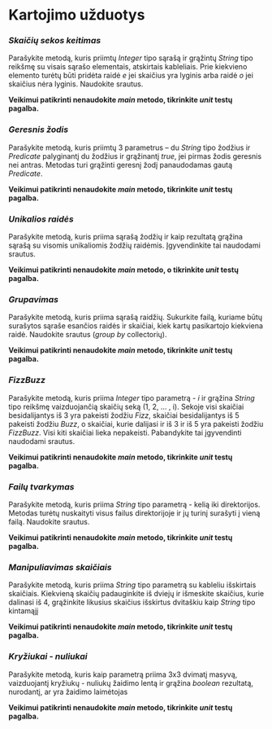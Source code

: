 # Kartojimo užduotys
### *Skaičių sekos keitimas*

Parašykite metodą, kuris priimtų *Integer* tipo sąrašą ir grąžintų *String* tipo reikšmę su visais sąrašo elementais, atskirtais kableliais. Prie kiekvieno elemento turėtų būti pridėta raidė *e* jei skaičius yra lyginis arba raidė *o* jei skaičius nėra lyginis. Naudokite srautus.

**Veikimui patikrinti nenaudokite *main* metodo,  tikrinkite *unit* testų pagalba.**

### *Geresnis žodis*
Parašykite metodą, kuris priimtų 3 parametrus – du *String* tipo žodžius ir *Predicate* palyginantį du žodžius ir grąžinantį *true*, jei pirmas žodis geresnis nei antras. Metodas turi grąžinti geresnį žodį panaudodamas gautą *Predicate*. 

**Veikimui patikrinti nenaudokite *main* metodo,  tikrinkite *unit* testų pagalba.**

### *Unikalios raidės*
Parašykite metodą, kuris priima sąrašą žodžių ir kaip rezultatą grąžina sąrašą su visomis unikaliomis žodžių raidėmis. Įgyvendinkite tai naudodami srautus.

**Veikimui patikrinti nenaudokite *main* metodo, o tikrinkite *unit* testų pagalba.**

### *Grupavimas*
Parašykite metodą, kuris priima sąrašą raidžių. Sukurkite failą, kuriame būtų surašytos sąraše esančios raidės ir skaičiai, kiek kartų pasikartojo kiekviena raidė. Naudokite srautus (*group by* collectorių).

**Veikimui patikrinti nenaudokite *main* metodo, tikrinkite *unit* testų pagalba.**

### *FizzBuzz*
Parašykite metodą, kuris priima *Integer* tipo parametrą - *i* ir grąžina *String* tipo reikšmę vaizduojančią skaičių seką (1, 2, ... ,  i). 
Sekoje visi skaičiai besidalijantys iš 3 yra pakeisti žodžiu *Fizz*, skaičiai besidalijantys iš 5 pakeisti žodžiu *Buzz*, o skaičiai, kurie dalijasi ir iš 3 ir iš 5 yra pakeisti žodžiu *FizzBuzz*. Visi kiti skaičiai lieka nepakeisti. Pabandykite tai įgyvendinti naudodami srautus. 

**Veikimui patikrinti nenaudokite *main* metodo, tikrinkite *unit* testų pagalba.**

### *Failų tvarkymas*
Parašykite metodą, kuris priima *String* tipo parametrą - kelią iki direktorijos. Metodas turėtų nuskaityti visus failus direktorijoje ir jų turinį surašyti į vieną failą. Naudokite srautus.

**Veikimui patikrinti nenaudokite *main* metodo, tikrinkite *unit* testų pagalba.**

### *Manipuliavimas skaičiais*
Parašykite metodą, kuris priima *String* tipo parametrą su  kableliu išskirtais skaičiais. Kiekvieną skaičių padauginkite iš dviejų ir išmeskite skaičius, kurie dalinasi iš 4, grąžinkite likusius skaičius išskirtus dvitaškiu kaip *String* tipo kintamąjį

**Veikimui patikrinti nenaudokite *main* metodo, tikrinkite *unit* testų pagalba.**

### *Kryžiukai - nuliukai*
Parašykite metodą, kuris kaip parametrą priima 3x3 dvimatį masyvą, vaizduojantį kryžiukų - nuliukų žaidimo lentą ir grąžina *boolean* rezultatą, nurodantį, ar yra žaidimo laimėtojas

**Veikimui patikrinti nenaudokite *main* metodo, tikrinkite *unit* testų pagalba.**
